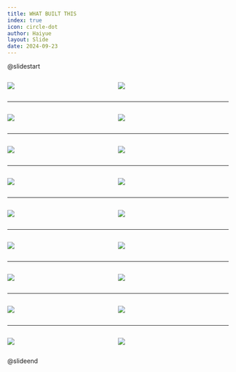 ```yaml
---
title: WHAT BUILT THIS
index: true
icon: circle-dot
author: Haiyue
layout: Slide
date: 2024-09-23
---
```

 
@slidestart

<div style="display:flex">
<div style="flex:1">

![](https://raw.githubusercontent.com/yclord/reading/refs/heads/master/english/Level-N/WHAT%20BUILT%20THIS/001.webp)
</div>
<div style="flex:1">

![](https://raw.githubusercontent.com/yclord/reading/refs/heads/master/english/Level-N/WHAT%20BUILT%20THIS/002.webp)
</div>
</div>

---

<div style="display:flex">
<div style="flex:1">

![](https://raw.githubusercontent.com/yclord/reading/refs/heads/master/english/Level-N/WHAT%20BUILT%20THIS/003.webp)
</div>
<div style="flex:1">

![](https://raw.githubusercontent.com/yclord/reading/refs/heads/master/english/Level-N/WHAT%20BUILT%20THIS/004.webp)
</div>
</div>

---

<div style="display:flex">
<div style="flex:1">

![](https://raw.githubusercontent.com/yclord/reading/refs/heads/master/english/Level-N/WHAT%20BUILT%20THIS/005.webp)
</div>
<div style="flex:1">

![](https://raw.githubusercontent.com/yclord/reading/refs/heads/master/english/Level-N/WHAT%20BUILT%20THIS/006.webp)
</div>
</div>

---

<div style="display:flex">
<div style="flex:1">

![](https://raw.githubusercontent.com/yclord/reading/refs/heads/master/english/Level-N/WHAT%20BUILT%20THIS/007.webp)
</div>
<div style="flex:1">

![](https://raw.githubusercontent.com/yclord/reading/refs/heads/master/english/Level-N/WHAT%20BUILT%20THIS/008.webp)
</div>
</div>

---

<div style="display:flex">
<div style="flex:1">

![](https://raw.githubusercontent.com/yclord/reading/refs/heads/master/english/Level-N/WHAT%20BUILT%20THIS/009.webp)
</div>
<div style="flex:1">

![](https://raw.githubusercontent.com/yclord/reading/refs/heads/master/english/Level-N/WHAT%20BUILT%20THIS/010.webp)
</div>
</div>

---

<div style="display:flex">
<div style="flex:1">

![](https://raw.githubusercontent.com/yclord/reading/refs/heads/master/english/Level-N/WHAT%20BUILT%20THIS/011.webp)
</div>
<div style="flex:1">

![](https://raw.githubusercontent.com/yclord/reading/refs/heads/master/english/Level-N/WHAT%20BUILT%20THIS/012.webp)
</div>
</div>

---

<div style="display:flex">
<div style="flex:1">

![](https://raw.githubusercontent.com/yclord/reading/refs/heads/master/english/Level-N/WHAT%20BUILT%20THIS/013.webp)
</div>
<div style="flex:1">

![](https://raw.githubusercontent.com/yclord/reading/refs/heads/master/english/Level-N/WHAT%20BUILT%20THIS/014.webp)
</div>
</div>

---

<div style="display:flex">
<div style="flex:1">

![](https://raw.githubusercontent.com/yclord/reading/refs/heads/master/english/Level-N/WHAT%20BUILT%20THIS/015.webp)
</div>
<div style="flex:1">

![](https://raw.githubusercontent.com/yclord/reading/refs/heads/master/english/Level-N/WHAT%20BUILT%20THIS/016.webp)
</div>
</div>

---

<div style="display:flex">
<div style="flex:1">

![](https://raw.githubusercontent.com/yclord/reading/refs/heads/master/english/Level-N/WHAT%20BUILT%20THIS/017.webp)
</div>
<div style="flex:1">

![](https://raw.githubusercontent.com/yclord/reading/refs/heads/master/english/Level-N/WHAT%20BUILT%20THIS/018.webp)
</div>
</div>

@slideend